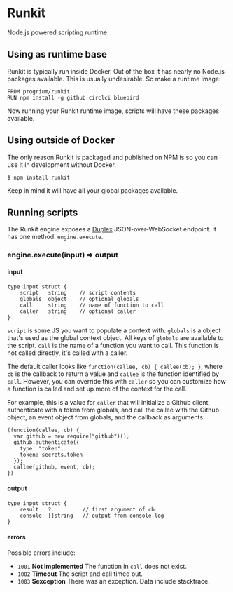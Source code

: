 # Runkit

Node.js powered scripting runtime

## Using as runtime base

Runkit is typically run inside Docker. Out of the box it has nearly no Node.js
packages available. This is usually undesirable. So make a runtime image:

```
FROM progrium/runkit
RUN npm install -g github circlci bluebird
```

Now running your Runkit runtime image, scripts will have these packages
available.

## Using outside of Docker

The only reason Runkit is packaged and published on NPM is so you can use it
in development without Docker.

```
$ npm install runkit
```

Keep in mind it will have all your global packages available.

## Running scripts

The Runkit engine exposes a [Duplex](https://github.com/progrium/duplex) JSON-over-WebSocket endpoint.
It has one method: `engine.execute`.

### engine.execute(input) => output

#### input

```
type input struct {
    script   string    // script contents
    globals  object    // optional globals
    call     string    // name of function to call
    caller   string    // optional caller
}
```

`script` is some JS you want to populate a context with. `globals` is a object
that's used as the global context object. All keys of `globals` are available
to the script. `call` is the name of a function you want to call. This function
is not called directly, it's called with a caller.

The default caller looks like `function(callee, cb) { callee(cb); }`, where
`cb` is the callback to return a value and `callee` is the function identified
by `call`. However, you can override this with `caller` so you can customize
how a function is called and set up more of the context for the call.

For example, this is a value for `caller` that will initialize a Github client,
authenticate with a token from globals, and call the callee with the Github
object, an event object from globals, and the callback as arguments:

```
(function(callee, cb) {
  var github = new require("github")();
  github.authenticate({
    type: "token",
    token: secrets.token
  });
  callee(github, event, cb);
})
```

#### output

```
type input struct {
    result   ?          // first argument of cb
    console  []string   // output from console.log
}
```

#### errors

Possible errors include:

 * `1001` **Not implemented** The function in `call` does not exist.
 * `1002` **Timeout** The script and call timed out.
 * `1003` **$exception** There was an exception. Data include stacktrace.
